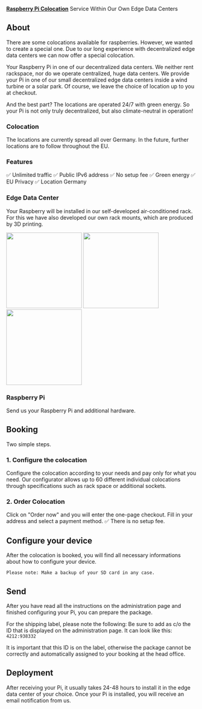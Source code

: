 **[Raspberry Pi Colocation](https://examesh.de/en/instances/pi/colocation/)** Service Within Our Own Edge Data Centers


## About
There are some colocations available for raspberries. However, we wanted to create a special one. Due to our long experience with decentralized edge data centers we can now offer a special colocation.

Your Raspberry Pi in one of our decentralized data centers. We neither rent rackspace, nor do we operate centralized, huge data centers. We provide your Pi in one of our small decentralized edge data centers inside a wind turbine or a solar park. Of course, we leave the choice of location up to you at checkout.

And the best part? The locations are operated 24/7 with green energy. So your Pi is not only truly decentralized, but also climate-neutral in operation!

### Colocation
The locations are currently spread all over Germany. In the future, further locations are to follow throughout the EU.

### Features
✅ Unlimited traffic
✅ Public IPv6 address
✅ No setup fee
✅ Green energy
✅ EU Privacy
✅ Location Germany

### Edge Data Center
Your Raspberry will be installed in our self-developed air-conditioned rack. For this we have also developed our own rack mounts, which are produced by 3D printing.

<img src="https://pi-colocation.com/images/gallery/pi-colocation-rack.jpg" width=200px> <img src="https://pi-colocation.com/images/gallery/pi-colocation-rack.jpg" width=200px> <img src="https://pi-colocation.com/images/gallery/pi-colocation-wind-turbine.jpg" width=200px>

### Raspberry Pi
Send us your Raspberry Pi and additional hardware.

## Booking
Two simple steps.

### 1. Configure the colocation
Configure the colocation according to your needs and pay only for what you need.  Our configurator allows up to 60 different individual colocations through specifications such as rack space or additional sockets.

### 2. Order Colocation
Click on "Order now" and you will enter the one-page checkout. Fill in your address and select a payment method. ✅ There is no setup fee.

## Configure your device
After the colocation is booked, you will find all necessary informations about how to configure your device.

`Please note: Make a backup of your SD card in any case.`

## Send

After you have read all the instructions on the administration page and finished configuring your Pi, you can prepare the package.

For the shipping label, please note the following: Be sure to add as c/o the ID that is displayed on the administration page. It can look like this: `4212:938332`

It is important that this ID is on the label, otherwise the package cannot be correctly and automatically assigned to your booking at the head office.


## Deployment

After receiving your Pi, it usually takes 24-48 hours to install it in the edge data center of your choice. 
Once your Pi is installed, you will receive an email notification from us.
